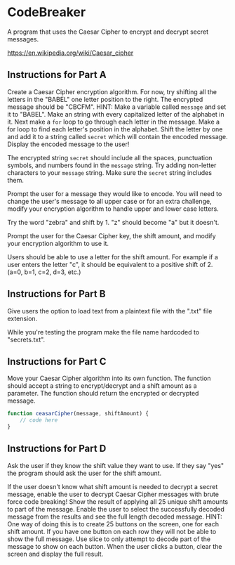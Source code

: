 # CodeBreaker

A program that uses the Caesar Cipher to encrypt and decrypt secret messages.

https://en.wikipedia.org/wiki/Caesar_cipher

## Instructions for Part A

Create a Caesar Cipher encryption algorithm. For now, try shifting all the letters in the "BABEL" one letter position to the right. The encrypted message should be "CBCFM". HINT: Make a variable called `message` and set it to "BABEL". Make an string with every capitalized letter of the alphabet in it. Next make a `for` loop to go through each letter in the message. Make a for loop to find each letter's position in the alphabet. Shift the letter by one and add it to a string called `secret` which will contain the encoded message. Display the encoded message to the user!

The encrypted string `secret` should include all the spaces, punctuation symbols, and numbers found in the `message` string. Try adding non-letter characters to your `message` string. Make sure the `secret` string includes them.

Prompt the user for a message they would like to encode. You will need to change the user's message to all upper case or for an extra challenge, modify your encryption algorithm to handle upper and lower case letters.

Try the word "zebra" and shift by 1. "z" should become "a" but it doesn't.

Prompt the user for the Caesar Cipher key, the shift amount, and modify your encryption algorithm to use it.

Users should be able to use a letter for the shift amount. For example if a user enters the letter "c", it should be equivalent to a positive shift of 2. (a=0, b=1, c=2, d=3, etc.)

## Instructions for Part B

Give users the option to load text from a plaintext file with the ".txt" file extension.

While you're testing the program make the file name hardcoded to "secrets.txt".

## Instructions for Part C

Move your Caesar Cipher algorithm into its own function. The function should accept a string to encrypt/decrypt and a shift amount as a parameter. The function should return the encrypted or decrypted message.

```js
function ceasarCipher(message, shiftAmount) {
	// code here
}
```

## Instructions for Part D

Ask the user if they know the shift value they want to use. If they say "yes" the program should ask the user for the shift amount.

If the user doesn't know what shift amount is needed to decrypt a secret message, enable the user to decrypt Caesar Cipher messages with brute force code breaking! Show the result of applying all 25 unique shift amounts to part of the message. Enable the user to select the successfully decoded message from the results and see the full length decoded message. HINT: One way of doing this is to create 25 buttons on the screen, one for each shift amount. If you have one button on each row they will not be able to show the full message. Use slice to only attempt to decode part of the message to show on each button. When the user clicks a button, clear the screen and display the full result.
